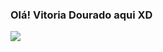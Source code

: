 ### Olá! Vitoria Dourado aqui XD

<picture>
<source 
  srcset="https://github-readme-stats.vercel.app/api?username=VitoriaDourado&show_icons=true&theme=dracula&include_all_commits=true&count_private=true"
  media="(prefers-color-scheme: dark)"
/>
<source
  srcset="https://github-readme-stats.vercel.app/api?username=VitoriaDourado&show_icons=true"
  media="(prefers-color-scheme: light), (prefers-color-scheme: no-preference)"
/>
<img src="https://github-readme-stats.vercel.app/api?username=VitoriaDourado&show_icons=true" />
</picture>


